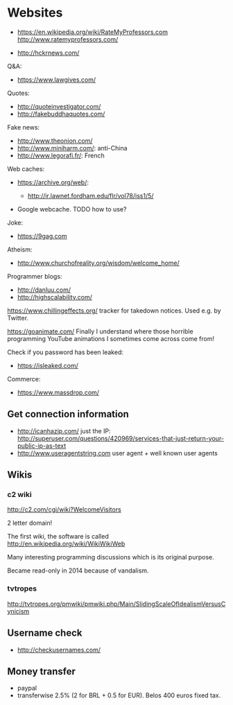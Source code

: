 # Websites

- <https://en.wikipedia.org/wiki/RateMyProfessors.com> <http://www.ratemyprofessors.com/>

- <http://hckrnews.com/>

Q&A:

- <https://www.lawgives.com/>

Quotes:

- <http://quoteinvestigator.com/>
- <http://fakebuddhaquotes.com/>

Fake news:

- <http://www.theonion.com/>
- <http://www.miniharm.com/>: anti-China
- <http://www.legorafi.fr/>: French

Web caches:

-   <https://archive.org/web/>:

    - <http://ir.lawnet.fordham.edu/flr/vol78/iss1/5/>

-   Google webcache. TODO how to use?

Joke:

- <https://9gag.com>

Atheism:

- <http://www.churchofreality.org/wisdom/welcome_home/>

Programmer blogs:

- <http://danluu.com/>
- <http://highscalability.com/>

<https://www.chillingeffects.org/> tracker for takedown notices. Used e.g. by Twitter.

<https://goanimate.com/> Finally I understand where those horrible programming YouTube animations I sometimes come across come from!

Check if you password has been leaked:

- <https://isleaked.com/>

Commerce:

- <https://www.massdrop.com/>

## Get connection information

- http://icanhazip.com/ just the IP: http://superuser.com/questions/420969/services-that-just-return-your-public-ip-as-text
- http://www.useragentstring.com user agent + well known user agents

## Wikis

### c2 wiki

<http://c2.com/cgi/wiki?WelcomeVisitors>

2 letter domain!

The first wiki, the software is called <http://en.wikipedia.org/wiki/WikiWikiWeb>

Many interesting programming discussions which is its original purpose.

Became read-only in 2014 because of vandalism.

### tvtropes

http://tvtropes.org/pmwiki/pmwiki.php/Main/SlidingScaleOfIdealismVersusCynicism

## Username check

- http://checkusernames.com/

## Money transfer

- paypal
- transferwise 2.5% (2 for BRL + 0.5 for EUR). Belos 400 euros fixed tax.
